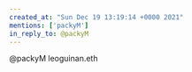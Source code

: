 ```yaml
---
created_at: "Sun Dec 19 13:19:14 +0000 2021"
mentions: ['packyM']
in_reply_to: @packyM
---
```


@packyM leoguinan.eth